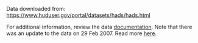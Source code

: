 Data downloaded from:
https://www.huduser.gov/portal/datasets/hads/hads.html

For additional information, review the data [documentation](./HADS_doc.pdf).
Note that there was an update to the data on 29 Feb 2007. Read more [here](./note.txt).